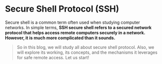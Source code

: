 # Secure Shell Protocol (SSH)

Secure shell is a common term often used when studying computer networks. In simple terms, **SSH secure shell refers to a secured network protocol that helps access remote computers securely in a network. However, it is much more complicated than it sounds.**

> So in this blog, we will study all about secure shell protocol. Also, we will explore its working, its concepts, and the mechanisms it leverages for safe remote access. Let us start!
